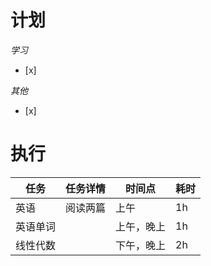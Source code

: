 # **计划**
*学习*
- [x] 

*其他*
- [x] 

# **执行**

| 任务   | 任务详情 | 时间点   | 耗时  |
| ---- | ---- | ----- | --- |
| 英语   | 阅读两篇 | 上午    | 1h  |
| 英语单词 |      | 上午，晚上 | 1h  |
| 线性代数 |      | 下午，晚上 | 2h  |

